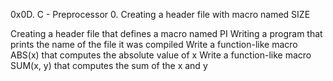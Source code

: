 0x0D. C - Preprocessor 0. Creating a header file with macro named SIZE

Creating a header file that defines a macro named PI
Writing a program that prints the name of the file it was compiled
Write a function-like macro ABS(x) that computes the absolute value of x
Write a function-like macro SUM(x, y) that computes the sum of the x and y
